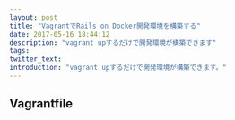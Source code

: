```yaml
---
layout: post
title: "VagrantでRails on Docker開発環境を構築する"
date: 2017-05-16 18:44:12
description: "vagrant upするだけで開発環境が構築できます"
tags:
twitter_text:
introduction: "vagrant upするだけで開発環境が構築できます。"
---
```


## Vagrantfile